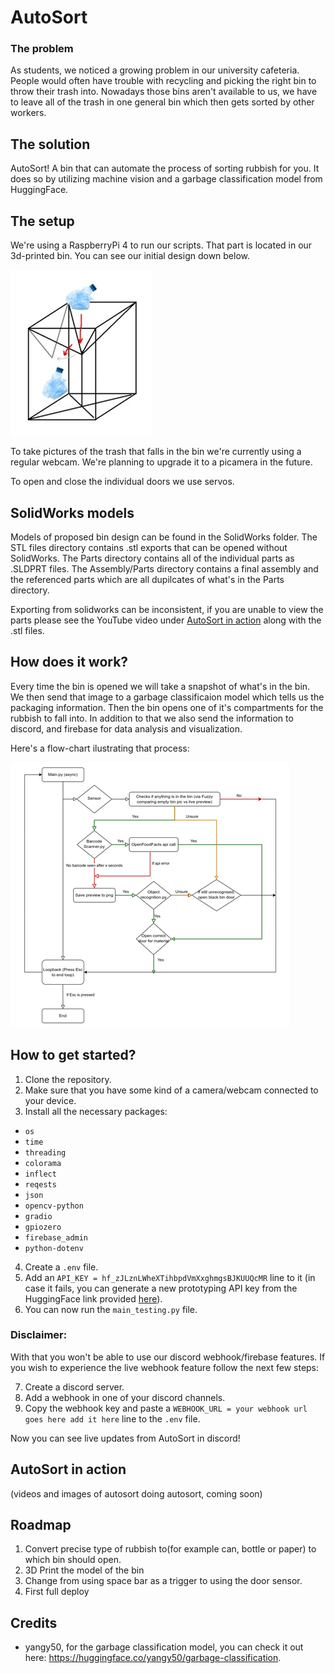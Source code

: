 # AutoSort

### The problem

As students, we noticed a growing problem in our university cafeteria. People would often have trouble with recycling and picking the right bin to throw their trash into. Nowadays those bins aren't available to us, we have to leave all of the trash in one general bin which then gets sorted by other workers. 

## The solution

AutoSort! A bin that can automate the process of sorting rubbish for you. It does so by utilizing machine vision and a garbage classification model from HuggingFace.

## The setup

We're using a RaspberryPi 4 to run our scripts. That part is located in our 3d-printed bin. You can see our initial design down below.

![bin sketch](./readme-images/bin-sketch.jpg)

To take pictures of the trash that falls in the bin we're currently using a regular webcam. We're planning to upgrade it to a picamera in the future.

To open and close the individual doors we use servos.

## SolidWorks models 

Models of proposed bin design can be found in the SolidWorks folder. The STL files directory contains .stl exports that can be opened without SolidWorks. The Parts directory contains all of the individual parts as .SLDPRT files. The Assembly/Parts directory contains a final assembly and the referenced parts which are all dupilcates of what's in the Parts directory. 

Exporting from solidworks can be inconsistent, if you are unable to view the parts please see the YouTube video under [AutoSort in action](#autosort-in-action) along with the .stl files.

## How does it work?

Every time the bin is opened we will take a snapshot of what's in the bin. We then send that image to a garbage classificaion model which tells us the packaging information. Then the bin opens one of it's compartments for the rubbish to fall into. In addition to that we also send the information to discord, and firebase for data analysis and visualization. 

Here's a flow-chart ilustrating that process:

![code flow-chart](./readme-images/code-graph.png)



  
## How to get started?

1. Clone the repository.
2. Make sure that you have some kind of a camera/webcam connected to your device.
3. Install all the necessary packages:
  - `os`
  - `time`
  - `threading`
  - `colorama`
  - `inflect`
  - `reqests`
  - `json`
  - `opencv-python`
  - `gradio`
  - `gpiozero`
  - `firebase_admin`
  - `python-dotenv`
4. Create a `.env` file.
5. Add an `API_KEY = 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` line to it (in case it fails, you can generate a new prototyping API key from the HuggingFace link provided [here](https://huggingface.co/yangy50/garbage-classification)).
6. You can now run the `main_testing.py` file.

### Disclaimer: 

With that you won't be able to use our discord webhook/firebase features. If you wish to experience the live webhook feature follow the next few steps:

7. Create a discord server.
8. Add a webhook in one of your discord channels.
9. Copy the webhook key and paste a `WEBHOOK_URL = your webhook url goes here add it here` line to the `.env` file.

Now you can see live updates from AutoSort in discord!

## AutoSort in action

(videos and images of autosort doing autosort, coming soon)

## Roadmap

1. Convert precise type of rubbish to(for example can, bottle or paper) to which bin should open.
2. 3D Print the model of the bin
3. Change from using space bar as a trigger to using the door sensor.
4. First full deploy 

## Credits
- yangy50, for the garbage classification model, you can check it out here: https://huggingface.co/yangy50/garbage-classification.
